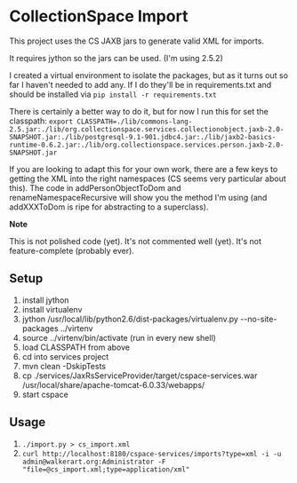 # CollectionSpace Import

This project uses the CS JAXB jars to generate valid XML for imports.

It requires jython so the jars can be used. (I'm using 2.5.2)

I created a virtual environment to isolate the packages, but as it turns out so far I haven't needed to add any. If I do they'll be in requirements.txt and should be installed via `pip install -r requirements.txt`

There is certainly a better way to do it, but for now I run this for set the classpath: `export CLASSPATH=./lib/commons-lang-2.5.jar:./lib/org.collectionspace.services.collectionobject.jaxb-2.0-SNAPSHOT.jar:./lib/postgresql-9.1-901.jdbc4.jar:./lib/jaxb2-basics-runtime-0.6.2.jar:./lib/org.collectionspace.services.person.jaxb-2.0-SNAPSHOT.jar`

If you are looking to adapt this for your own work, there are a few keys to getting the XML into the right namespaces (CS seems very particular about this).
The code in addPersonObjectToDom and renameNamespaceRecursive will show you the method I'm using (and addXXXToDom is ripe for abstracting to a superclass).

__Note__

This is not polished code (yet). It's not commented well (yet). It's not feature-complete (probably ever).
## Setup
1. install jython
2. install virtualenv
3. jython /usr/local/lib/python2.6/dist-packages/virtualenv.py --no-site-packages ../virtenv
4. source ../virtenv/bin/activate (run in every new shell)
5. load CLASSPATH from above
6. cd into services project
7. mvn clean -DskipTests
8. cp ./services/JaxRsServiceProvider/target/cspace-services.war
/usr/local/share/apache-tomcat-6.0.33/webapps/
9. start cspace

## Usage
1. `./import.py > cs_import.xml`
2. `curl http://localhost:8180/cspace-services/imports?type=xml -i -u admin@walkerart.org:Administrator -F "file=@cs_import.xml;type=application/xml"`
